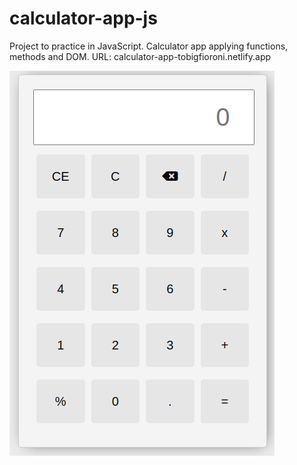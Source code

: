 # calculator-app-js
Project to practice in JavaScript. Calculator app applying functions, methods and DOM.
URL: calculator-app-tobigfioroni.netlify.app


![Texto alternativo](img/screenshot-calculator.png)
